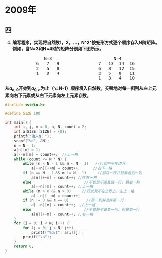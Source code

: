 # 2009年

## 四

4. **编写程序，实现将自然数1，2，…，N^2^按蛇形方式逐个顺序存入N阶矩阵。例如，当N=3和N=4时的矩阵分别如下图所示。**
<pre>
               N=3                        N=4
            6   7   9               7   13  14  16
            2   5   8               6   8   12  15
            1   3   4               2   5   9   11
                                    1   3   4   10
</pre>
**从$a_{n,0}$开始到$a_{0,n}$为止（n=N-1）顺序填入自然数，交替地对每一斜列从左上元素向右下元素或从右下元素向左上元素存数。**

```c
#include <stdio.h>

#define SIZE 100

int main() {
    int i, j, m = 0, n, N, count = 2;
    int a[SIZE][SIZE] = {0};
    printf("输入N：");
    scanf("%d", &N);
    n = N - 1;
    a[n][m] = 1;
    a[--n][m] = count++;  //上一格
    while (count <= N * N) {
        while (n < N - 1 && m < N - 1)   //行和列不在边界
            a[++n][++m] = count++;      //右下一格
        if (n == N - 1 && m != N - 1)     //最后一行并且非最后一列
            a[n][++m] = count++; //往右一格
        else                        //不管是不是最后一行，最后一列
            a[--n][m] = count++; //上一格
        while (m > 0 && n > 0)     //行或列不在边界上，左上一格
            a[--n][--m] = count++;
        if (n != 0 && m == 0)        //第一列并且非第一行
            a[--n][m] = count++;  //上一格
        else                        //不管是不是第一列，但是第一行
            a[n][++m] = count++; //右一格
    }
    for (i = 0; i < N; i++) {
        for (j = 0; j < N; j++)
            printf("%d\t", a[i][j]);
        printf("\n");
    }
    return 0;
}
```